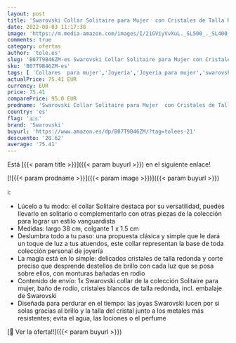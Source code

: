 ```yaml
---
layout: post
title: 'Swarovski Collar Solitaire para Mujer  con Cristales de Talla Redonda  Baño de Rodio  Colección Solitaire de Swarovski'
date: 2022-08-03 11:17:38
image: 'https://m.media-amazon.com/images/I/21GViyVvXuL._SL500_._SL400_.jpg'
comments: true
category: ofertas
author: 'tole.es'
slug: 'B07T9B46ZM-es Swarovski Collar Solitaire para Mujer con Cristales de...'
sku: 'B07T9B46ZM-es'
tags: [ 'Collares  para mujer','Joyería','Joyería para mujer','swarovski','🇪🇸', ]
actualPrice: 75.41 EUR
currency: EUR
price: 75.41
comparePrice: 95.0 EUR
prodname: 'Swarovski Collar Solitaire para Mujer  con Cristales de Talla Redonda  Baño de Rodio  Colección Solitaire de Swarovski'
country: 'es'
flag: '🇪🇸'
brand: 'Swarovski'
buyurl: 'https://www.amazon.es/dp/B07T9B46ZM/?tag=tolees-21'
descuento: '20.62'
average: '75.41'
---
```


Está [{{< param title >}}]({{< param buyurl >}}) en el siguiente enlace!

[![{{< param prodname >}}]({{< param image >}})]({{< param buyurl >}})

ℹ️:

- Lúcelo a tu modo: el collar Solitaire destaca por su versatilidad, puedes llevarlo en solitario o complementarlo con otras piezas de la colección para lograr un estilo vanguardista
- Medidas: largo 38 cm, colgante 1 x 1.5 cm
- Deslumbra todo a tu paso: una propuesta clásica y simple que le dará un toque de luz a tus atuendos, este collar representan la base de toda colección personal de joyería
- La magia está en lo simple: delicados cristales de talla redonda y corte preciso que desprende destellos de brillo con cada luz que se posa sobre ellos, con monturas bañadas en rodio
- Contenido de envío: 1x Swarovski collar de la colección Solitaire para mujer, baño de rodio, cristales blancos de talla redonda, incl. embalaje de Swarovski
- Diseñada para perdurar en el tiempo: las joyas Swarovski lucen por si solas gracias al brillo y la talla del cristal junto a los metales más resistentes; evita el agua, las lociones o el perfume

[🛒 Ver la oferta!!]({{< param buyurl >}})
